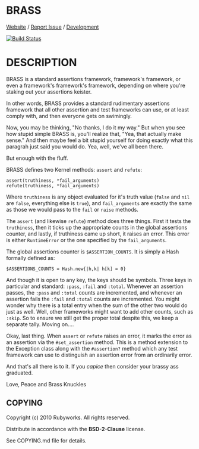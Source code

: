 # BRASS

[Website](http://rubyworks.github.com/brass) /
[Report Issue](http://github.com/rubyworks/brass/issues) /
[Development](http://github.com/rubyworks/brass)

[![Build Status](https://secure.travis-ci.org/rubyworks/brass.png)](http://travis-ci.org/rubyworks/brass)


# DESCRIPTION

BRASS is a standard assertions framework, framework's framework, or even
a framework's framework's framework, depending on where you're staking
out your assertions keister.

In other words, BRASS provides a standard rudimentary assertions framework
that all other assertion and test frameworks can use, or at least comply
with, and then everyone gets on swimingly.

Now, you may be thinking, "No thanks, I do it my way." But when you see
how stupid simple BRASS is, you'll realize that, "Yea, that actually 
make sense." And then maybe feel a bit stupid yourself for doing exactly
what this paragrah just said you would do. Yea, well, we've all been there.

But enough with the fluff.

BRASS defines two Kernel methods: `assert` and `refute`:

    assert(truthiness, *fail_arguments)
    refute(truthiness, *fail_arguments)

Where `truthiness` is any object evaluated for it's truth value (`false` and `nil`
are `false`, everything else is `true`), and `fail_arguments` are exactly the same
as those we would pass to the `fail` or `raise` methods.

The `assert` (and likewise `refute`) method does three things. First it tests the
`truthiness`, then it ticks up the appropriate counts in the global assertions
counter, and lastly, if truthiness came up short, it raises an error. This error
is either `RuntimeError` or the one specified by the `fail_arguments`.

The global assertions counter is `$ASSERTION_COUNTS`. It is simply a Hash formally
defined as:

    $ASSERTIONS_COUNTS = Hash.new{|h,k| h[k] = 0}

And though it is open to any key, the keys should be symbols. Three keys in 
particular and standard: `:pass`, `:fail` and `:total`. Whenever an assertion
passes, the `:pass` and `:total` counts are incremented, and whenever an assertion
fails the `:fail` and `:total` counts are incremented. You might wonder why
there is a total entry when the sum of the other two would do just as well. 
Well, other frameworks might want to add other counts, such as `:skip`. So
to ensure we still get the proper total despite this, we keep a separate tally.
Moving on....

Okay, last thing. When `assert` or `refute` raises an error, it marks the error
as an assertion via the `#set_assertion` method. This is a method extension
to the Exception class along with the `#assertion?` method which any
test framework can use to distinguish an assertion error from an ordinarily
error.

And that's all there is to it. If you *capice* then consider your brassy ass
graduated.

Love, Peace and Brass Knuckles


## COPYING

Copyright (c) 2010 Rubyworks. All rights reserved.

Distribute in accordance with the **BSD-2-Clause** license.

See COPYING.md file for details.
